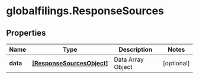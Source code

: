 # globalfilings.ResponseSources

## Properties

Name | Type | Description | Notes
------------ | ------------- | ------------- | -------------
**data** | [**[ResponseSourcesObject]**](ResponseSourcesObject.md) | Data Array Object | [optional] 


